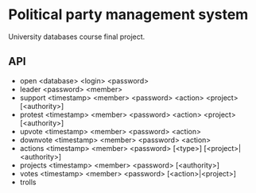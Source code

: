 # Political party management system

University databases course final project.

## API
+ open     &lt;database&gt; &lt;login&gt; &lt;password&gt;
+ leader   &lt;password&gt; &lt;member&gt;
+ support  &lt;timestamp&gt; &lt;member&gt; &lt;password&gt; &lt;action&gt; &lt;project&gt; [&lt;authority&gt;]
+ protest  &lt;timestamp&gt; &lt;member&gt; &lt;password&gt; &lt;action&gt; &lt;project&gt; [&lt;authority&gt;]
+ upvote   &lt;timestamp&gt; &lt;member&gt; &lt;password&gt; &lt;action&gt;
+ downvote &lt;timestamp&gt; &lt;member&gt; &lt;password&gt; &lt;action&gt;
+ actions  &lt;timestamp&gt; &lt;member&gt; &lt;password&gt; [&lt;type&gt;] [&lt;project&gt;|&lt;authority&gt;]
+ projects &lt;timestamp&gt; &lt;member&gt; &lt;password&gt; [&lt;authority&gt;]
+ votes    &lt;timestamp&gt; &lt;member&gt; &lt;password&gt; [&lt;action&gt;|&lt;project&gt;]
+ trolls
